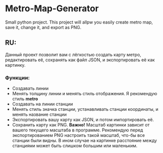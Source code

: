 # Metro-Map-Generator
Small python project. This project will allpw you easily create metro map, save it, change it, and export as PNG.
## RU:
Данный проект позволит вам с лёгкостью создать карту метро, редактировать её, сохранять как файл JSON, и экспортировать её как картинку.
### Функции:
- Создавать линии
- Менять толщину линии и менять стиль отображения. Я рекомендую стиль **metro**
- Создавать на линии станции
- Менять стиль значка станции, устанавливать станции координаты, и менять название станции
- Экспортировать вашу карту как JSON, и потом импортировать её.
- Сохранить карту как PNG. **Важно!** Масштаб картинки зависит от вашего текущего масштаба в программе. Рекомендую перед экспортированием PNG настроить такой масштаб, что-бы все станции были видны. В ином случае на картинке расстояние между станциями может быть слишком большим или маленьким.
